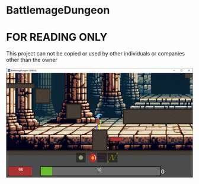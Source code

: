 # BattlemageDungeon

# FOR READING ONLY

This project can not be copied or used by other individuals or companies other than the owner

<img align="center" src="github/BattlemageDungeonGithub.PNG">